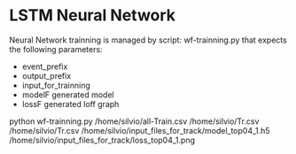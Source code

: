 # LSTM Neural Network

Neural Network trainning is managed by script: wf-trainning.py that expects the following parameters:

* event_prefix
* output_prefix
* input_for_trainning 
* modelF generated model  
* lossF  generated loff graph

python wf-trainning.py /home/silvio/all-Train.csv /home/silvio/Tr.csv /home/silvio/Tr.csv /home/silvio/input_files_for_track/model_top04_1.h5 /home/silvio/input_files_for_track/loss_top04_1.png
